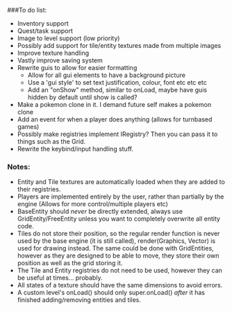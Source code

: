 ###To do list:

- Inventory support
- Quest/task support
- Image to level support (low priority)
- Possibly add support for tile/entity textures made from multiple images
- Improve texture handling
- Vastly improve saving system
- Rewrite guis to allow for easier formatting
    - Allow for all gui elements to have a background picture
    - Use a 'gui style' to set text justification, colour, font etc etc etc
    - Add an "onShow" method, similar to onLoad, maybe have guis hidden by default until show is called?
- Make a pokemon clone in it. I demand future self makes a pokemon clone
- Add an event for when a player does anything (allows for turnbased games)
- Possibly make registries implement IRegistry? Then you can pass it to things such as the Grid.
- Rewrite the keybind/input handling stuff.

### Notes:

- Entity and Tile textures are automatically loaded when they are added to their registries.
- Players are implemented entirely by the user, rather than partially by the engine (Allows for more control/multiple players etc)
- BaseEntity should *never* be directly extended, always use GridEntity/FreeEntity unless you want to completely overwrite all entity code.
- Tiles do not store their position, so the regular render function is never used by the base engine (it is still called), render(Graphics, Vector) is used for drawing instead. The same could be done with GridEntities, however as they are designed to be able to move, they store their own position as well as the grid storing it.
- The Tile and Entity registries do not need to be used, however they can be useful at times... probably.
- All states of a texture should have the same dimensions to avoid errors.
- A custom level's onLoad() should only super.onLoad() *after* it has finished adding/removing entities and tiles.